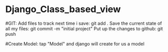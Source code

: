 # Django_Class_based_view

#GIT:
Add files to track next time i save: git add .
Save the current state of all my files: git commit -m "initial project"
Put up the changes to github: git push

#Create Model:
tap "Model" and django will create for us a model
